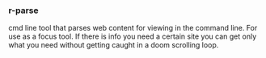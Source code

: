 ### r-parse

cmd line tool that parses web content for viewing in the command line.
For use as a focus tool. If there is info you need a certain site you can get only what you need without getting caught in a doom scrolling loop.
